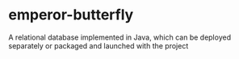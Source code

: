 # emperor-butterfly
A relational database implemented in Java, which can be deployed separately or packaged and launched with the project
